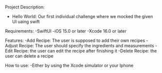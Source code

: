Project Description:
- Hello World: Our first individual challenge where we mocked the given UI uaing swift



Requirements:
-SwiftUI
-iOS 15.0 or later
-Xcode 16.0 or later




Features:
-Add Recipe: The user is supposed to add their own recipes
-Adjust Recipe: The user should specify the ingredients and measurements
-Edit Recipe: the user can edit the recipe after finishing it
-Delete Recipe: the user can delete a recipe 

How to use:
-Either by using the Xcode simulator or your Iphone
